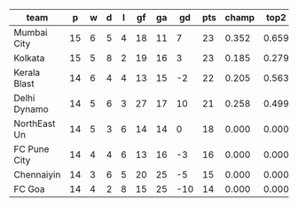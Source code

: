 |     team     | p  | w | d | l | gf | ga | gd  | pts | champ | top2  | top3  | top4  |  5-7  | bot4  | bot3  | bot2  |
|--------------|----|---|---|---|----|----|-----|-----|-------|-------|-------|-------|-------|-------|-------|-------|
| Mumbai City  | 15 | 6 | 5 | 4 | 18 | 11 |   7 |  23 | 0.352 | 0.659 | 0.911 | 1.000 | 0.000 | 0.000 | 0.000 | 0.000|
| Kolkata      | 15 | 5 | 8 | 2 | 19 | 16 |   3 |  23 | 0.185 | 0.279 | 0.761 | 1.000 | 0.000 | 0.000 | 0.000 | 0.000|
| Kerala Blast | 14 | 6 | 4 | 4 | 13 | 15 |  -2 |  22 | 0.205 | 0.563 | 0.582 | 1.000 | 0.000 | 0.000 | 0.000 | 0.000|
| Delhi Dynamo | 14 | 5 | 6 | 3 | 27 | 17 |  10 |  21 | 0.258 | 0.499 | 0.746 | 1.000 | 0.000 | 0.000 | 0.000 | 0.000|
| NorthEast Un | 14 | 5 | 3 | 6 | 14 | 14 |   0 |  18 | 0.000 | 0.000 | 0.000 | 0.000 | 1.000 | 1.000 | 0.000 | 0.000|
| FC Pune City | 14 | 4 | 4 | 6 | 13 | 16 |  -3 |  16 | 0.000 | 0.000 | 0.000 | 0.000 | 1.000 | 1.000 | 1.000 | 0.000|
| Chennaiyin   | 14 | 3 | 6 | 5 | 20 | 25 |  -5 |  15 | 0.000 | 0.000 | 0.000 | 0.000 | 1.000 | 1.000 | 1.000 | 1.000|
| FC Goa       | 14 | 4 | 2 | 8 | 15 | 25 | -10 |  14 | 0.000 | 0.000 | 0.000 | 0.000 | 0.000 | 1.000 | 1.000 | 1.000|

